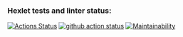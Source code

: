 ### Hexlet tests and linter status:
[![Actions Status](https://github.com/michaeldobosh/frontend-project-11/workflows/hexlet-check/badge.svg)](https://github.com/michaeldobosh/frontend-project-11/actions)
[![github action status](https://github.com/michaeldobosh/frontend-project-11/workflows/Node%20CI/badge.svg)](https://github.com/michaeldobosh/frontend-project-11/actions)
[![Maintainability](https://api.codeclimate.com/v1/badges/8e35d789be7cf1a5c8dc/maintainability)](https://codeclimate.com/github/michaeldobosh/frontend-project-11/maintainability)